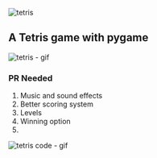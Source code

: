 ![tetris](https://github.com/ofekshulberg/Tetris-game/assets/138509154/673f9207-d659-4057-9860-36d906c8d0e6)

## A Tetris game with pygame
![tetris - gif](https://github.com/ofekshulberg/Tetris-game/assets/138509154/1e60a773-a6bb-434d-a5ed-5e36f86ac296)
### PR Needed
1. Music and sound effects
2. Better scoring system
3. Levels
4. Winning option
5. 
![tetris code - gif](https://github.com/ofekshulberg/Tetris-game/assets/138509154/d89e6aa4-b24f-442f-9fef-67b04dab68f8)
